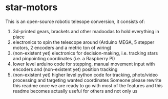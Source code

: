 # star-motors
This is an open-source robotic telesope conversion, it consists of:
  1. 3d-printed gears, brackets and other madoodas to hold everything in place
  2. electronics to spin the telescope around (Arduino MEGA, 5 stepper motors, 2 encoders and a metric ton of wiring)
  3. (non-existent yet) electronics for decision-making, i.e. tracking stars and pinpointing coordinates (i.e. a Raspberry PI)
  4. lower level arduino code for stepping, manual movement input with encoders and (non-existent yet) position tracking
  5. (non-existent yet) higher level python code for tracking, photo/video processing and targeting wanted coordinates
Someone please rewrite this readme once we are ready to go with most of the features and this readme becomes actually useful for others and not only us
